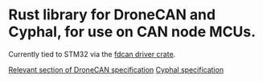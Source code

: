 # Rust library for DroneCAN and Cyphal, for use on CAN node MCUs.

Currently tied to STM32 via the [fdcan driver crate](https://docs.rs/fdcan/latest/fdcan/).

[Relevant section of DroneCAN specification](https://dronecan.github.io/Specification/4._CAN_bus_transport_layer/)
[Cyphal specification](https://opencyphal.org/specification/Cyphal_Specification.pdf)
